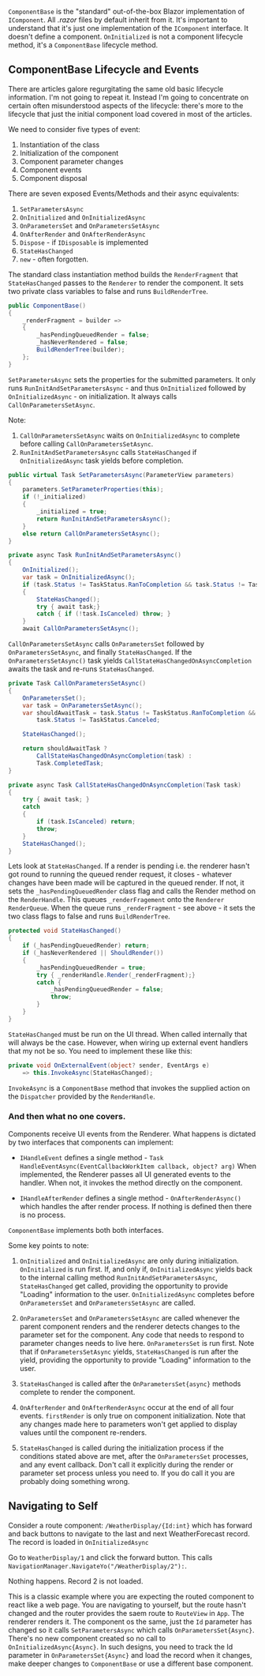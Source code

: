 
`ComponentBase` is the "standard" out-of-the-box Blazor implementation of `IComponent`.  All *.razor* files by default inherit from it.  It's important to understand that it's just one implementation of the `IComponent` interface.  It doesn't define a component.  `OnInitialized` is not a component lifecycle method, it's a `ComponentBase` lifecycle method.

## ComponentBase Lifecycle and Events

There are articles galore regurgitating the same old basic lifecycle information.  I'm not going to repeat it.  Instead I'm going to concentrate on certain often misunderstood aspects of the lifecycle: there's more to the lifecycle that just the initial component load covered in most of the articles.

We need to consider five types of event:
1. Instantiation of the class
2. Initialization of the component
3. Component parameter changes
4. Component events
5. Component disposal

There are seven exposed Events/Methods and their async equivalents:
1. `SetParametersAsync`
2. `OnInitialized` and `OnInitializedAsync`
3. `OnParametersSet` and `OnParametersSetAsync`
4. `OnAfterRender` and `OnAfterRenderAsync`
5. `Dispose` - if `IDisposable` is implemented
6. `StateHasChanged`
7. `new` - often forgotten.

The standard class instantiation method builds the `RenderFragment` that `StateHasChanged` passes to the  `Renderer` to render the component.  It sets two private class variables to false and runs `BuildRenderTree`.

```csharp
public ComponentBase()
{
    _renderFragment = builder =>
    {
        _hasPendingQueuedRender = false;
        _hasNeverRendered = false;
        BuildRenderTree(builder);
    };
}
```

`SetParametersAsync` sets the properties for the submitted parameters. It only runs `RunInitAndSetParametersAsync` - and thus `OnInitialized` followed by `OnInitializedAsync` - on initialization. It always calls `CallOnParametersSetAsync`.  

Note:

1. `CallOnParametersSetAsync` waits on `OnInitializedAsync` to complete before calling `CallOnParametersSetAsync`.
2. `RunInitAndSetParametersAsync` calls `StateHasChanged` if `OnInitializedAsync` task yields before completion. 

```csharp
public virtual Task SetParametersAsync(ParameterView parameters)
{
    parameters.SetParameterProperties(this);
    if (!_initialized)
    {
        _initialized = true;
        return RunInitAndSetParametersAsync();
    }
    else return CallOnParametersSetAsync();
}

private async Task RunInitAndSetParametersAsync()
{
    OnInitialized();
    var task = OnInitializedAsync();
    if (task.Status != TaskStatus.RanToCompletion && task.Status != TaskStatus.Canceled)
    {
        StateHasChanged();
        try { await task;}
        catch { if (!task.IsCanceled) throw; }
    }
    await CallOnParametersSetAsync();

```

`CallOnParametersSetAsync` calls `OnParametersSet` followed by `OnParametersSetAsync`, and finally `StateHasChanged`.  If the `OnParametersSetAsync()` task yields `CallStateHasChangedOnAsyncCompletion` awaits the task and re-runs `StateHasChanged`. 

```csharp
private Task CallOnParametersSetAsync()
{
    OnParametersSet();
    var task = OnParametersSetAsync();
    var shouldAwaitTask = task.Status != TaskStatus.RanToCompletion &&
        task.Status != TaskStatus.Canceled;

    StateHasChanged();

    return shouldAwaitTask ?
        CallStateHasChangedOnAsyncCompletion(task) :
        Task.CompletedTask;
}

private async Task CallStateHasChangedOnAsyncCompletion(Task task)
{
    try { await task; }
    catch 
    {
        if (task.IsCanceled) return;
        throw;
    }
    StateHasChanged();
}
```

Lets look at `StateHasChanged`.  If a render is pending i.e. the renderer hasn't got round to running the queued render request, it closes - whatever changes have been made will be captured in the queued render.  If not, it sets the  `_hasPendingQueuedRender` class flag and calls the Render method on the `RenderHandle`.  This queues `_renderFragement` onto the `Renderer` `RenderQueue`.  When the queue runs `_renderFragment` - see above - it sets the two class flags to false and runs `BuildRenderTree`.

```csharp
protected void StateHasChanged()
{
    if (_hasPendingQueuedRender) return;
    if (_hasNeverRendered || ShouldRender())
    {
        _hasPendingQueuedRender = true;
        try { _renderHandle.Render(_renderFragment);}
        catch {
            _hasPendingQueuedRender = false;
            throw;
        }
    }
}
```

`StateHasChanged` must be run on the UI thread.  When called internally that will always be the case.  However, when wiring up external event handlers that my not be so.  You need to implement these like this:

```csharp
private void OnExternalEvent(object? sender, EventArgs e)
    => this.InvokeAsync(StateHasChanged);
```

`InvokeAsync` is a `ComponentBase` method that invokes the supplied action on the `Dispatcher` provided by the `RenderHandle`.


### And then what no one covers.  

Components receive UI events from the Renderer.  What happens is dictated by two interfaces that components can implement:

 - `IHandleEvent` defines a single method - `Task HandleEventAsync(EventCallbackWorkItem callback, object? arg)` When implemented, the Renderer passes all UI generated events to the handler.  When not, it invokes the method directly on the component.

 - `IHandleAfterRender` defines a single method - `OnAfterRenderAsync()` which handles the after render process.  If nothing is defined then there is no process.

`ComponentBase` implements both both interfaces.

Some key points to note:

1. `OnInitialized` and `OnInitializedAsync` are only during initialization.  `OnInitialized` is run first.  If, and only if, `OnInitializedAsync` yields back to the internal calling method `RunInitAndSetParametersAsync`, `StateHasChanged` get called, providing the opportunity to provide "Loading" information to the user.  `OnInitializedAsync` completes before `OnParametersSet` and `OnParametersSetAsync` are called.

2. `OnParametersSet` and `OnParametersSetAsync` are called whenever the parent component renders and the renderer detects changes to the parameter set for the component.  Any code that needs to respond to parameter changes needs to live here. `OnParametersSet` is run first.  Note that if `OnParametersSetAsync` yields, `StateHasChanged` is run after the yield, providing the opportunity to provide "Loading" information to the user.

3. `StateHasChanged` is called after the `OnParametersSet{async}` methods complete to render the component.

4. `OnAfterRender` and `OnAfterRenderAsync` occur at the end of all four events.  `firstRender` is only true on component initialization.  Note that any changes made here to parameters won't get applied to display values until the component re-renders.

5. `StateHasChanged` is called during the initialization process if the conditions stated above are met, after the `OnParametersSet` processes, and any event callback.  Don't call it explicitly during the render or parameter set process unless you need to.  If you do call it you are probably doing something wrong.

## Navigating to Self

Consider a route component: `/WeatherDisplay/{Id:int}` which has forward and back buttons to navigate to the last and next WeatherForecast record.  The record is loaded in `OnInitializedAsync`

Go to `WeatherDisplay/1` and click the forward button.  This calls `NavigationManager.NavigateYo("/WeatherDisplay/2"):`.

Nothing happens.  Record 2 is not loaded.

This is a classic example where you are expecting the routed component to react like a web page.  You are navigating to yourself, but the route hasn't changed and the router provides the saem route to `RouteView` in `App`.  The renderer renders it.  The component os the same, just the `Id` parameter has changed so it calls `SetParametersAsync` which calls `OnParametersSet{Async}`.  There's no new component created so no call to `OnInitializedAsync{Async}`.  In such designs, you need to track the Id parameter in `OnParametersSet{Async}` and load the record when it changes, make deeper changes to `ComponentBase` or use a different base component.

